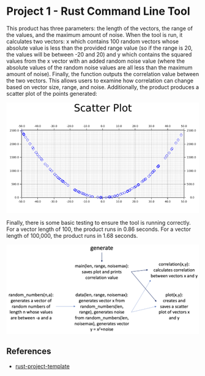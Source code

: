 # Project 1 - Rust Command Line Tool
This product has three parameters: the length of the vectors, the range of the values, and the maximum amount of noise. When the tool is run, it calculates two vectors: x which contains 100 random vectors whose absolute value is less than the provided range value (so if the range is 20, the values will be between -20 and 20) and y which contains the squared values from the x vector with an added random noise value (where the absolute values of the random noise values are all less than the maximum amount of noise). Finally, the function outputs the correlation value between the two vectors. This allows users to examine how correlation can change based on vector size, range, and noise.
Additionally, the product produces a scatter plot of the points generated:

![Plot](plot.png)

Finally, there is some basic testing to ensure the tool is running correctly. For a vector length of 100, the product runs in 0.86 seconds. For a vector length of 100,000, the product runs in 1.68 seconds.

![Diagram](diagram.png)

## References

* [rust-project-template](https://github.com/nogibjj/rust-new-project-template)
